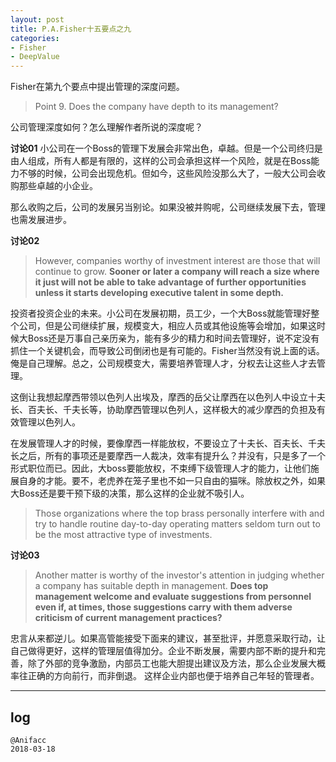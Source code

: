 ```yaml
---
layout: post
title: P.A.Fisher十五要点之九
categories:
- Fisher
- DeepValue
---
```

Fisher在第九个要点中提出管理的深度问题。

> Point 9. Does the company have depth to its management?

公司管理深度如何？怎么理解作者所说的深度呢？

**讨论01** 小公司在一个Boss的管理下发展会非常出色，卓越。但是一个公司终归是由人组成，所有人都是有限的，这样的公司会承担这样一个风险，就是在Boss能力不够的时候，公司会出现危机。但如今，这些风险没那么大了，一般大公司会收购那些卓越的小企业。

那么收购之后，公司的发展另当别论。如果没被并购呢，公司继续发展下去，管理也需发展进步。

**讨论02**

> However, companies worthy of investment interest are those that will continue to grow. **Sooner or later a company will reach a size where it just will not be able to take advantage of further opportunities unless it starts developing executive talent in some depth.**

投资者投资企业的未来。小公司在发展初期，员工少，一个大Boss就能管理好整个公司，但是公司继续扩展，规模变大，相应人员或其他设施等会增加，如果这时候大Boss还是万事自己亲历亲为，能有多少的精力和时间去管理好，说不定没有抓住一个关键机会，而导致公司倒闭也是有可能的。Fisher当然没有说上面的话。俺是自己理解。总之，公司规模变大，需要培养管理人才，分权去让这些人才去管理。

这倒让我想起摩西带领以色列人出埃及，摩西的岳父让摩西在以色列人中设立十夫长、百夫长、千夫长等，协助摩西管理以色列人，这样极大的减少摩西的负担及有效管理以色列人。

在发展管理人才的时候，要像摩西一样能放权，不要设立了十夫长、百夫长、千夫长之后，所有的事项还是要摩西一人裁决，效率有提升么？并没有，只是多了一个形式职位而已。因此，大boss要能放权，不束缚下级管理人才的能力，让他们施展自身的才能。要不，老虎养在笼子里也不如一只自由的猫咪。除放权之外，如果大Boss还是要干预下级的决策，那么这样的企业就不吸引人。

> Those organizations where the top brass personally interfere with and try to handle routine day-to-day operating matters seldom turn out to be the most attractive type of investments.

**讨论03**

> Another matter is worthy of the investor's attention in judging whether a company has suitable depth in management. **Does top management welcome and evaluate suggestions from personnel even if, at times, those suggestions carry with them adverse criticism of current management practices?**

忠言从来都逆儿。如果高管能接受下面来的建议，甚至批评，并愿意采取行动，让自己做得更好，这样的管理层值得加分。企业不断发展，需要内部不断的提升和完善，除了外部的竞争激励，内部员工也能大胆提出建议及方法，那么企业发展大概率往正确的方向前行，而非倒退。 这样企业内部也便于培养自己年轻的管理者。

---

## log

```
@Anifacc
2018-03-18
```






